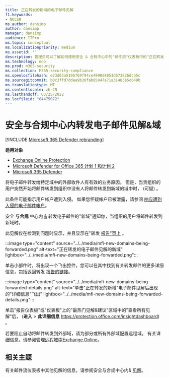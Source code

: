 ```yaml
---
title: 正在转发的新域的电子邮件见解
f1.keywords:
- NOCSH
ms.author: dansimp
author: dansimp
manager: dansimp
audience: ITPro
ms.topic: conceptual
ms.localizationpriority: medium
ms.assetid: ''
description: 管理员可以了解如何使用安全 & 合规中心中的"邮件流"仪表板中的"正在转发的新域"电子邮件见解来调查用户何时将邮件转发到从未转发到的外部域。
ms.technology: mdo
ms.prod: m365-security
ms.collection: M365-security-compliance
ms.openlocfilehash: e23d63a519bf69f94ce4990d8851d673826dcb5c
ms.sourcegitcommit: b0c3ffd7ddee9b30fab85047a71a31483b5c649b
ms.translationtype: MT
ms.contentlocale: zh-CN
ms.lasthandoff: 03/25/2022
ms.locfileid: "64475072"
---
```

# <a name="new-domains-being-forwarded-email-insight-in-the-security--compliance-center"></a>安全与合规中心内转发电子邮件见解&域

[!INCLUDE [Microsoft 365 Defender rebranding](../includes/microsoft-defender-for-office.md)]

**适用对象**
- [Exchange Online Protection](exchange-online-protection-overview.md)
- [Microsoft Defender for Office 365 计划 1 和计划 2](defender-for-office-365.md)
- [Microsoft 365 Defender](../defender/microsoft-365-defender.md)

将电子邮件转发给特定域中的外部收件人有有效的业务原因。 但是，当贵组织的用户突然开始将邮件转发到组织中没有人将邮件转发到新域的域中时， (可疑) 。

此条件可能指示用户帐户遭到入侵。 如果您怀疑帐户已被泄露，请参阅 [响应遭到入侵的电子邮件帐户](responding-to-a-compromised-email-account.md)。

安全 **与合规** 中心内 [&](https://protection.office.com) 转发电子邮件的"新域"通知你，当组织的用户将邮件转发到新域时。

此见解仅在检测到问题时显示，并且显示在"转发 [报告"页上](view-mail-flow-reports.md#forwarding-report) 。

:::image type="content" source="../../media/mfi-new-domains-being-forwarded.png" alt-text="正在转发的电子邮件见解的新域" lightbox="../../media/mfi-new-domains-being-forwarded.png":::


单击小部件时，将出现一个飞出控件，您可以在其中找到有关转发邮件的更多详细信息，包括返回转发 [报告的链接](view-mail-flow-reports.md#forwarding-report)。

:::image type="content" source="../../media/mfi-new-domains-being-forwarded-details.png" alt-text="单击&quot;正在转发的新域&quot;电子邮件见解后出现的&quot;详细信息&quot;飞出" lightbox="../../media/mfi-new-domains-being-forwarded-details.png":::

单击"报告仪表板"或"仪表板"上的"最热门见解&建议"区域中的"查看所有见解"后， (**进入** \> **此详细信息** <https://protection.office.com/insightdashboard>) 。

若要阻止自动将邮件转发到外部域，请为部分或所有外部域配置远程域。 有关详细信息，请参阅管理[远程域中Exchange Online](/Exchange/mail-flow-best-practices/remote-domains/manage-remote-domains)。

## <a name="related-topics"></a>相关主题

有关邮件流仪表板中其他见解的信息，请参阅安全与合规中心内& [见解](mail-flow-insights-v2.md)。